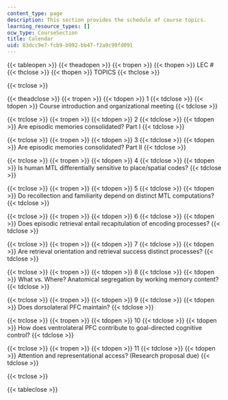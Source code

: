 ```yaml
---
content_type: page
description: This section provides the schedule of course topics.
learning_resource_types: []
ocw_type: CourseSection
title: Calendar
uid: 83dcc9e7-fcb9-b992-bb47-f2a9c99fd091
---
```


{{< tableopen >}}
{{< theadopen >}}
{{< tropen >}}
{{< thopen >}}
LEC #
{{< thclose >}}
{{< thopen >}}
TOPICS
{{< thclose >}}

{{< trclose >}}

{{< theadclose >}}
{{< tropen >}}
{{< tdopen >}}
1
{{< tdclose >}}
{{< tdopen >}}
Course introduction and organizational meeting
{{< tdclose >}}

{{< trclose >}}
{{< tropen >}}
{{< tdopen >}}
2
{{< tdclose >}}
{{< tdopen >}}
Are episodic memories consolidated? Part I
{{< tdclose >}}

{{< trclose >}}
{{< tropen >}}
{{< tdopen >}}
3
{{< tdclose >}}
{{< tdopen >}}
Are episodic memories consolidated? Part II
{{< tdclose >}}

{{< trclose >}}
{{< tropen >}}
{{< tdopen >}}
4
{{< tdclose >}}
{{< tdopen >}}
Is human MTL differentially sensitive to place/spatial codes?
{{< tdclose >}}

{{< trclose >}}
{{< tropen >}}
{{< tdopen >}}
5
{{< tdclose >}}
{{< tdopen >}}
Do recollection and familiarity depend on distinct MTL computations?
{{< tdclose >}}

{{< trclose >}}
{{< tropen >}}
{{< tdopen >}}
6
{{< tdclose >}}
{{< tdopen >}}
Does episodic retrieval entail recapitulation of encoding processes?
{{< tdclose >}}

{{< trclose >}}
{{< tropen >}}
{{< tdopen >}}
7
{{< tdclose >}}
{{< tdopen >}}
Are retrieval orientation and retrieval success distinct processes?
{{< tdclose >}}

{{< trclose >}}
{{< tropen >}}
{{< tdopen >}}
8
{{< tdclose >}}
{{< tdopen >}}
What vs. Where? Anatomical segregation by working memory content?
{{< tdclose >}}

{{< trclose >}}
{{< tropen >}}
{{< tdopen >}}
9
{{< tdclose >}}
{{< tdopen >}}
Does dorsolateral PFC maintain?
{{< tdclose >}}

{{< trclose >}}
{{< tropen >}}
{{< tdopen >}}
10
{{< tdclose >}}
{{< tdopen >}}
How does ventrolateral PFC contribute to goal-directed cognitive control?
{{< tdclose >}}

{{< trclose >}}
{{< tropen >}}
{{< tdopen >}}
11
{{< tdclose >}}
{{< tdopen >}}
Attention and representational access? (Research proposal due)
{{< tdclose >}}

{{< trclose >}}

{{< tableclose >}}